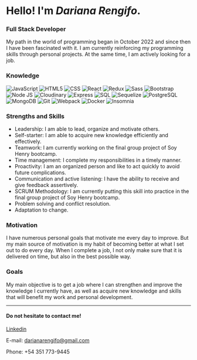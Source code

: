 # Hello! I'm _Dariana Rengifo_.
### Full Stack Developer

My path in the world of programming began in October 2022 and since then I have been fascinated with it. I am currently reinforcing my programming skills through personal projects. At the same time, I am actively looking for a job.

### Knowledge
![JavaScript](https://img.shields.io/badge/-JavaScript-8DD6F9?style=flat-square&logo=html5&logoColor=white)
![HTML5](https://img.shields.io/badge/-HTML5-45b8d8?style=flat-square&logo=html5&logoColor=white)
![CSS](https://img.shields.io/badge/-CSS-46a2f1?style=flat-square&logo=html5&logoColor=white)
![React](https://img.shields.io/badge/-React-2088FF?style=flat-square&logo=react&logoColor=white)
![Redux](https://img.shields.io/badge/-Redux-764ABC?style=flat-square&logo=redux&logoColor=white)
![Sass](https://img.shields.io/badge/-Sass-5849BE?style=flat-square&logo=sass&logoColor=white)
![Bootstrap](https://img.shields.io/badge/-Bootstrap-430098?style=flat-square&logo=html5&logoColor=white)
![Node JS](https://img.shields.io/badge/-Nodejs-B7178C?style=flat-square&logo=Node.js&logoColor=white)
![Cloudinary](https://img.shields.io/badge/-Cloudinary-E10098?style=flat-square&logo=Node.js&logoColor=white)
![Express](https://img.shields.io/badge/-Express-ed4e93?style=flat-square&logo=html5&logoColor=white)
![SQL](https://img.shields.io/badge/-SQL-CC6699?style=flat-square&logo=html5&logoColor=white)
![Sequelize](https://img.shields.io/badge/-Sequelize-e04a63?style=flat-square&logo=html5&logoColor=white)
![PostgreSQL](https://img.shields.io/badge/-PostgreSQL-c71835?style=flat-square&logo=html5&logoColor=white)
![MongoDB](https://img.shields.io/badge/-MongoDB-db1d04?style=flat-square&logo=mongodb&logoColor=white)
![Git](https://img.shields.io/badge/-Git-E34F26?style=flat-square&logo=html5&logoColor=white)
![Webpack](https://img.shields.io/badge/-Webpack-db9404?style=flat-square&logo=webpack&logoColor=white)
![Docker](https://img.shields.io/badge/-Docker-f0e00a?style=flat-square&logo=docker&logoColor=white)
![Insomnia](https://img.shields.io/badge/-Insomnia-a2c904?style=flat-square&logo=insomnia&logoColor=white)

### Strengths and Skills
- Leadership: I am able to lead, organize and motivate others.
- Self-starter: I am able to acquire new knowledge efficiently
and effectively.
- Teamwork: I am currently working on the final group project
of Soy Henry bootcamp.
- Time management: I complete my responsibilities in a timely
manner.
- Proactivity: I am an organized person and like to act quickly
to avoid future complications.
- Communication and active listening: I have the ability to
receive and give feedback assertively.
- SCRUM Methodology: I am currently putting this skill into
practice in the final group project of Soy Henry bootcamp.
- Problem solving and conflict resolution.
- Adaptation to change.

### Motivation
I have numerous personal goals that motivate me every day to improve. But my main source of motivation is my habit of becoming better at what I set out to do every day. When I complete a job, I not only make sure that it is delivered on time, but also in the best possible way.

### Goals
My main objective is to get a job where I can strengthen and improve the knowledge I currently have, as well as acquire new knowledge and skills that will benefit my work and personal development.

---

#### Do not hesitate to contact me!

[Linkedin](https://www.linkedin.com/in/dariana-rengifo/)

E-mail: darianarengifo@gmail.com

Phone: +54 351 773-9445
